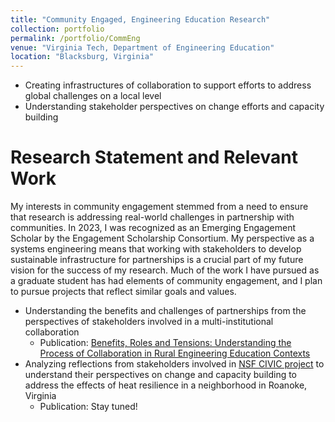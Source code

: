 ```yaml
---
title: "Community Engaged, Engineering Education Research"
collection: portfolio
permalink: /portfolio/CommEng
venue: "Virginia Tech, Department of Engineering Education"
location: "Blacksburg, Virginia"
---
```

* Creating infrastructures of collaboration to support efforts to address global challenges on a local level
* Understanding stakeholder perspectives on change efforts and capacity building

Research Statement and Relevant Work
======
My interests in community engagement stemmed from a need to ensure that research is addressing real-world challenges in partnership with communities. In 2023, I was recognized as an Emerging Engagement Scholar by the Engagement Scholarship Consortium. My perspective as a systems engineering means that working with stakeholders to develop sustainable infrastructure for partnerships is a crucial part of my future vision for the success of my research. Much of the work I have pursued as a graduate student has had elements of community engagement, and I plan to pursue projects that reflect similar goals and values.

* Understanding the benefits and challenges of partnerships from the perspectives of stakeholders involved in a multi-institutional collaboration
  * Publication: [Benefits, Roles and Tensions: Understanding the Process of Collaboration in Rural Engineering Education Contexts](https://peer.asee.org/41015)
* Analyzing reflections from stakeholders involved in [NSF CIVIC project](https://heat2hope.org/) to understand their perspectives on change and capacity building to address the effects of heat resilience in a neighborhood in Roanoke, Virginia
  * Publication: Stay tuned! 

